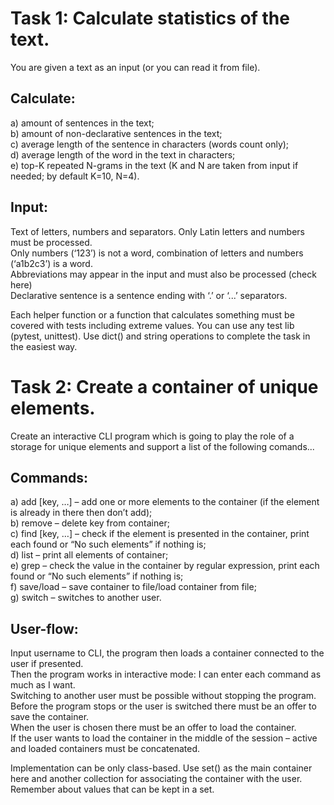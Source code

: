 # Task 1: Calculate statistics of the text.
You are given a text as an input (or you can read it from file).
## Calculate:
a) amount of sentences in the text;    
b) amount of non-declarative sentences in the text;     
c) average length of the sentence in characters (words count only);      
d) average length of the word in the text in characters;     
e) top-K repeated N-grams in the text (K and N are taken from input if needed; by default K=10, N=4). 
## Input: 
 Text of letters, numbers and separators. 
 Only Latin letters and numbers must be processed.    
 Only numbers (‘123’) is not a word, combination of letters and numbers (‘a1b2c3’) is a word.       
 Abbreviations may appear in the input and must also be processed (check  here)     
 Declarative sentence is a sentence ending with ‘.’ or ‘...’ separators.      

 Each helper function or a function that calculates something must be covered with tests including extreme values. You can use any test lib (pytest, unittest). 
	Use dict() and string operations to complete the task in the easiest way.

# Task 2: Create a container of unique elements.
Create an interactive CLI program which is going to play the role of a storage for unique elements and support a list of the following comands...
## Commands:    
a) add <key> [key, …] – add one or more elements to the container (if the element is already in there then don’t add);      
b) remove <key> – delete key from container;      
c) find <key> [key, …] – check if the element is presented in the container, print each found or “No such elements” if nothing is;      
d) list – print all elements of container;    
e) grep <regex> – check the value in the container by regular expression, print each found or “No such elements” if nothing is;   
f) save/load – save container to file/load container from file;   
g) switch – switches to another user.   

## User-flow: 
 Input username to CLI, the program then loads a container connected to the user if presented.    
 Then the program works in interactive mode: I can enter each command as much as I want.    
 Switching to another user must be possible without stopping the program.     
 Before the program stops or the user is switched there must be an offer to save the container.    
 When the user is chosen there must be an offer to load the container.    
 If the user wants to load the container in the middle of the session – active and loaded containers must be concatenated.    

 Implementation can be only class-based. 
Use set() as the main container here and another collection for associating the container with the user. Remember about values that can be kept in a set.
